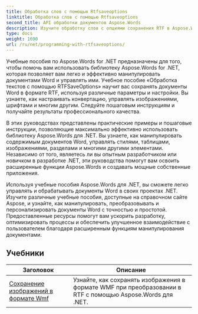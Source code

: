 ```yaml
---
title: Обработка слов с помощью Rtfsaveoptions
linktitle: Обработка слов с помощью Rtfsaveoptions
second_title: API обработки документов Aspose.Words
description: Изучите обработку слов с опциями сохранения RTF в Aspose.Words для .NET. Узнайте, как сохранять и настраивать документы RTF, с помощью пошаговых руководств и примеров кода C#.
type: docs
weight: 1690
url: /ru/net/programming-with-rtfsaveoptions/
---
```

Учебные пособия по Aspose.Words for .NET предназначены для того, чтобы помочь вам использовать библиотеку Aspose.Words for .NET, которая позволяет вам легко и эффективно манипулировать документами Word и управлять ими. Учебное пособие «Обработка текстов с помощью RTFSaveOptions» научит вас сохранять документы Word в формате RTF, используя различные параметры и настройки. Вы узнаете, как настраивать конвертацию, управлять изображениями, шрифтами и многим другим. Следуйте пошаговым инструкциям и получайте результаты профессионального качества.

В этих руководствах представлены практические примеры и пошаговые инструкции, позволяющие максимально эффективно использовать библиотеку Aspose.Words для .NET. Вы узнаете, как манипулировать содержимым документов Word, управлять стилями, таблицами, изображениями, разделами и многими другими элементами. Независимо от того, являетесь ли вы опытным разработчиком или новичком в разработке .NET, эти руководства помогут вам освоить расширенные функции Aspose.Words и создавать мощные собственные приложения.

Используя учебные пособия Aspose.Words для .NET, вы сможете легко управлять и обрабатывать документы Word в своих проектах .NET. Изучите различные учебные пособия, доступные на справочном сайте Aspose, и узнайте, как манипулировать, преобразовывать и персонализировать документы Word с точностью и простотой. Предоставленные ресурсы помогут вам ускорить разработку, оптимизировать процессы и обеспечить улучшенное взаимодействие с пользователем благодаря расширенным функциям манипулирования документами.

 ## Учебники
| Заголовок | Описание |
| --- | --- |
| [Сохранение изображений в формате Wmf](./saving-images-as-wmf/) | Узнайте, как сохранять изображения в формате WMF при преобразовании в RTF с помощью Aspose.Words для .NET. |